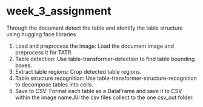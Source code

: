 # week_3_assignment
Through the document detect the table and identify the table structure using hugging face libraries

1. Load and preprocess the image: Load the document image and preprocess it for TATR.
2. Table detection: Use table-transformer-detection to find table bounding boxes.
3. Extract table regions: Crop detected table regions.
4. Table structure recognition: Use table-transformer-structure-recognition to decompose tables into cells.
5. Save to CSV: Format each table as a DataFrame and save it to CSV within the image name.All the csv files collect to the one csv_out folder.
